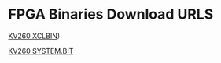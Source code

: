 FPGA Binaries Download URLS
========================

[KV260 XCLBIN](https://tech.accelize.com/cs/github_refdesigns/Xilinx_Vitis/rtl_adder_pipes_xilinx_kv260.xclbin))

[KV260 SYSTEM.BIT](https://tech.accelize.com/cs/github_refdesigns/Xilinx_Vitis/system.bit)
